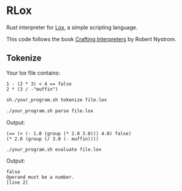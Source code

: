 # RLox

Rust interpreter for
[Lox](https://craftinginterpreters.com/the-lox-language.html), a simple
scripting language.

This code follows the book
[Crafting Interpreters](https://craftinginterpreters.com/) by Robert Nystrom.

## Tokenize

Your lox file contains:

```file.lox
1 - (2 * 3) < 4 == false
2 * (3 / -"muffin")
```

```bash
sh./your_program.sh tokenize file.lox
```

```bash
./your_program.sh parse file.lox
```

Output:

```
(== (< (- 1.0 (group (* 2.0 3.0))) 4.0) false)
(* 2.0 (group (/ 3.0 (- muffin))))
```

```bash
./your_program.sh evaluate file.lox
```

Output:

```
false
Operand must be a number.
[line 2]

```